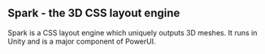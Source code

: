 ## Spark - the 3D CSS layout engine

Spark is a CSS layout engine which uniquely outputs 3D meshes. It runs in Unity and is a major component of PowerUI.